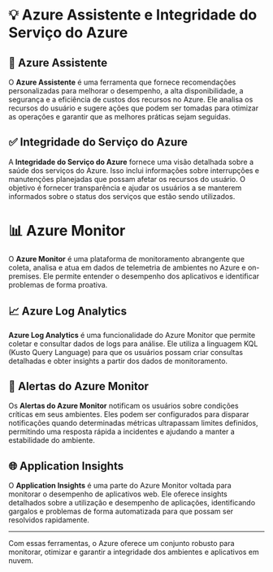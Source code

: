 # 💡 Azure Assistente e Integridade do Serviço do Azure

## 🧠 Azure Assistente
O **Azure Assistente** é uma ferramenta que fornece recomendações personalizadas para melhorar o desempenho, a alta disponibilidade, a segurança e a eficiência de custos dos recursos no Azure. Ele analisa os recursos do usuário e sugere ações que podem ser tomadas para otimizar as operações e garantir que as melhores práticas sejam seguidas.

## ✅ Integridade do Serviço do Azure
A **Integridade do Serviço do Azure** fornece uma visão detalhada sobre a saúde dos serviços do Azure. Isso inclui informações sobre interrupções e manutenções planejadas que possam afetar os recursos do usuário. O objetivo é fornecer transparência e ajudar os usuários a se manterem informados sobre o status dos serviços que estão sendo utilizados.

# 📊 Azure Monitor

O **Azure Monitor** é uma plataforma de monitoramento abrangente que coleta, analisa e atua em dados de telemetria de ambientes no Azure e on-premises. Ele permite entender o desempenho dos aplicativos e identificar problemas de forma proativa.

## 📈 Azure Log Analytics
**Azure Log Analytics** é uma funcionalidade do Azure Monitor que permite coletar e consultar dados de logs para análise. Ele utiliza a linguagem KQL (Kusto Query Language) para que os usuários possam criar consultas detalhadas e obter insights a partir dos dados de monitoramento.

## 🚨 Alertas do Azure Monitor
Os **Alertas do Azure Monitor** notificam os usuários sobre condições críticas em seus ambientes. Eles podem ser configurados para disparar notificações quando determinadas métricas ultrapassam limites definidos, permitindo uma resposta rápida a incidentes e ajudando a manter a estabilidade do ambiente.

## 🌐 Application Insights
O **Application Insights** é uma parte do Azure Monitor voltada para monitorar o desempenho de aplicativos web. Ele oferece insights detalhados sobre a utilização e desempenho de aplicações, identificando gargalos e problemas de forma automatizada para que possam ser resolvidos rapidamente.

---

Com essas ferramentas, o Azure oferece um conjunto robusto para monitorar, otimizar e garantir a integridade dos ambientes e aplicativos em nuvem.
